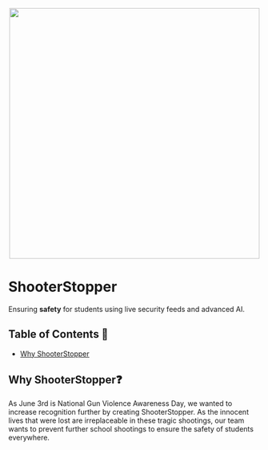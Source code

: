 <p align="center">
  <img src="https://github.com/frankchang1000/ShooterStopper/blob/main/docs/logo.png", width="500"/>
</p>

# ShooterStopper

Ensuring **safety** for students using live security feeds and advanced AI.


## Table of Contents 🧾
* [Why ShooterStopper](why-shooterstopper)



## Why ShooterStopper❓
As June 3rd is National Gun Violence Awareness Day, we wanted to increase recognition further by creating ShooterStopper. As the innocent lives that were lost are irreplaceable in these tragic shootings, our team wants to prevent further school shootings to ensure the safety of students everywhere. 
